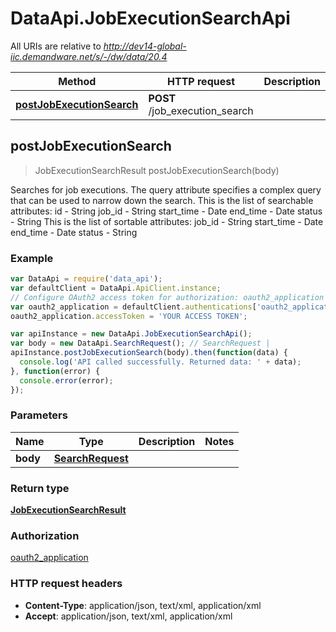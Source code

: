 # DataApi.JobExecutionSearchApi

All URIs are relative to *http://dev14-global-iic.demandware.net/s/-/dw/data/20.4*

Method | HTTP request | Description
------------- | ------------- | -------------
[**postJobExecutionSearch**](JobExecutionSearchApi.md#postJobExecutionSearch) | **POST** /job_execution_search | 



## postJobExecutionSearch

> JobExecutionSearchResult postJobExecutionSearch(body)



Searches for job executions.    The query attribute specifies a complex query that can be used to narrow down the search. This is the list of  searchable attributes:    id - String  job_id - String  start_time - Date  end_time - Date  status - String    This is the list of sortable attributes:    job_id - String  start_time - Date  end_time - Date  status - String  

### Example

```javascript
var DataApi = require('data_api');
var defaultClient = DataApi.ApiClient.instance;
// Configure OAuth2 access token for authorization: oauth2_application
var oauth2_application = defaultClient.authentications['oauth2_application'];
oauth2_application.accessToken = 'YOUR ACCESS TOKEN';

var apiInstance = new DataApi.JobExecutionSearchApi();
var body = new DataApi.SearchRequest(); // SearchRequest | 
apiInstance.postJobExecutionSearch(body).then(function(data) {
  console.log('API called successfully. Returned data: ' + data);
}, function(error) {
  console.error(error);
});

```

### Parameters



Name | Type | Description  | Notes
------------- | ------------- | ------------- | -------------
 **body** | [**SearchRequest**](SearchRequest.md)|  | 

### Return type

[**JobExecutionSearchResult**](JobExecutionSearchResult.md)

### Authorization

[oauth2_application](../README.md#oauth2_application)

### HTTP request headers

- **Content-Type**: application/json, text/xml, application/xml
- **Accept**: application/json, text/xml, application/xml

